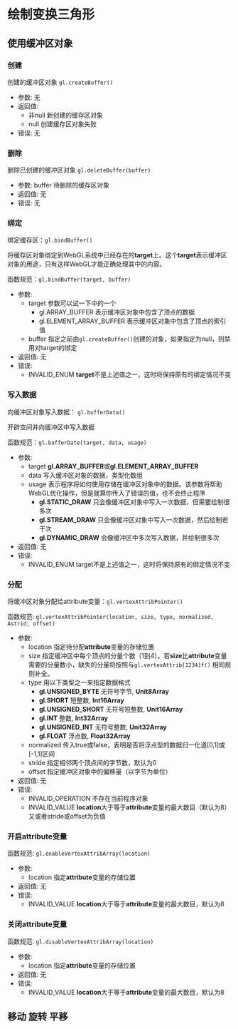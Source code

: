 # 绘制变换三角形

## 使用缓冲区对象

### 创建

创建的缓冲区对象 `gl.createBuffer()`

* 参数:    无
* 返回值:
  * 非null  新创建的缓存区对象
  * null     创建缓存区对象失败
* 错误:    无

### 删除

删除已创建的缓冲区对象 `gl.deleteBuffer(buffer)`

* 参数:   buffer    待删除的缓存区对象
* 返回值:  无
* 错误:    无

### 绑定

绑定缓存区：`gl.bindBuffer()`

将缓存区对象绑定到WebGL系统中已经存在的**target**上。这个**target**表示缓冲区对象的用途，只有这样WebGL才能正确处理其中的内容。

函数规范：`gl.bindBuffer(target, buffer)`

* 参数:
  * target    参数可以试一下中的一个
    * gl.ARRAY_BUFFER    表示缓冲区对象中包含了顶点的数据
    * gl.ELEMENT_ARRAY_BUFFER    表示缓冲区对象中包含了顶点的索引值
  * buffer    指定之前由`gl.createBuffer()`创建的对象，如果指定为null，则禁用对target的绑定
* 返回值:  无
* 错误:
  * INVALID_ENUM    **target**不是上述值之一，这时将保持原有的绑定情况不变

### 写入数据

向缓冲区对象写入数据： `gl.bufferData()`

开辟空间并向缓冲区中写入数据

函数规范：`gl.bufferDate(target, data, usage)`

* 参数:
  * target **gl.ARRAY_BUFFER**或**gl.ELEMENT_ARRAY_BUFFER**
  * data 写入缓冲区对象的数据，类型化数组
  * usage 表示程序将如何使用存储在缓冲区对象中的数据。该参数将帮助WebGL优化操作，但是就算你传入了错误的值，也不会终止程序
    * **gl.STATIC_DRAW** 只会像缓冲区对象中写入一次数据，但需要绘制很多次
    * **gl.STREAM_DRAW** 只会像缓冲区对象中写入一次数据，然后绘制若干次
    * **gl.DYNAMIC_DRAW** 会像缓冲区中多次写入数据，并绘制很多次
* 返回值:  无
* 错误:
  * INVALID_ENUM target不是上述值之一，这时将保持原有的绑定情况不变

### 分配

将缓冲区对象分配给attribute变量：`gl.vertexAttribPointer()`

函数规范: `gl.vertexAttribPointer(location, size, type, normalized, Astrid, offset)`

* 参数:
  * location    指定待分配**attribute**变量的存储位置
  * size        指定缓冲区中每个顶点的分量个数（1到4）。若**size**比**attribute**变量需要的分量数小，缺失的分量将按照与`gl.vertexAttrib[1234]f()`
                相同规则补全。
  * type        用以下类型之一来指定数据格式
    * **gl.UNSIGNED_BYTE**  无符号字节, **Unit8Array**
    * **gl.SHORT**  短整数, **Int16Array**
    * **gl.UNSIGNED_SHORT**  无符号短整数, **Unit16Array**
    * **gl.INT**  整数, **Int32Array**
    * **gl.UNSIGNED_INT**  无符号整数, **Unit32Array**
    * **gl.FLOAT**  浮点数, **Float32Array**
  * normalized  传入true或false，表明是否将浮点型的数据归一化道[0,1]或[-1,1]区间
  * stride      指定相邻两个顶点间的字节数，默认为0
  * offset      指定缓冲区对象中的偏移量（以字节为单位）
* 返回值:  无
* 错误:
  * INVALID_OPERATION  不存在当前程序对象
  * INVALID_VALUE       **location**大于等于**attribute**变量的最大数目（默认为8）又或者stride或offset为负值

### 开启attribute变量

函数规范: `gl.enableVertexAttribArray(location)`

* 参数:
  * location  指定**attribute**变量的存储位置
* 返回值:  无
* 错误:
  * INVALID_VALUE  **location**大于等于**attribute**变量的最大数目，默认为8

### 关闭attribute变量

函数规范: `gl.disableVertexAttribArray(location)`

* 参数:
  * location  指定**attribute**变量的存储位置
* 返回值:  无
* 错误:
  * INVALID_VALUE  **location**大于等于**attribute**变量的最大数目，默认为8

## 移动 旋转 平移